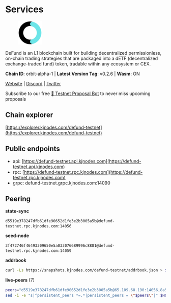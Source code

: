 # Services

<figure><img src="https://raw.githubusercontent.com/kj89/cosmos-images/main/logos/defund.png" alt=""><figcaption></figcaption></figure>

DeFund is an L1 blockchain built for building decentralized permissionless,  on-chain trading strategies that are packaged into a dETF (decentralized  exchange-traded fund) token, tradable within any ecosystem or CEX.

**Chain ID**: orbit-alpha-1 | **Latest Version Tag**: v0.2.6 | **Wasm**: ON

[Website](https://www.defund.app) | [Discord](https://discord.gg/FV26pRPZ3P) | [Twitter](https://twitter.com/defund_finance)



Subscribe to our free [🤖 Testnet Proposal Bot](https://t.me/kjnodes_testnet_proposal_bot) to never miss upcoming proposals


## Chain explorer
[https://explorer.kjnodes.com/defund-testnet](https://explorer.kjnodes.com/defund-testnet)

## Public endpoints

* api: [https://defund-testnet.api.kjnodes.com](https://defund-testnet.api.kjnodes.com)
* rpc: [https://defund-testnet.rpc.kjnodes.com](https://defund-testnet.rpc.kjnodes.com)
* grpc: defund-testnet.grpc.kjnodes.com:14090

## Peering

**state-sync**

```text
d5519e378247dfb61dfe90652d1fe3e2b3005a5b@defund-testnet.rpc.kjnodes.com:14056
```

**seed-node**

```text
3f472746f46493309650e5a033076689996c8881@defund-testnet.rpc.kjnodes.com:14059
```

**addrbook**
```bash
curl -Ls https://snapshots.kjnodes.com/defund-testnet/addrbook.json > $HOME/.defund/config/addrbook.json
```

**live-peers** (7)
```bash
peers="d5519e378247dfb61dfe90652d1fe3e2b3005a5b@65.109.68.190:14056,8a5cc818253b02eb408314ea1b5ff4788cc6e7a1@65.109.65.248:33656,429c821a4a5aaa7f9e28aa7fe8d6fc7efc52d931@157.90.157.18:26656,ecc08f67284282b930d2c200772d2b2d29d5bbcd@5.9.122.49:13656,8637f94f5cc834d34244a087e370c2ec9b2590bd@75.119.132.90:26656,f417252166d6508a75371573f3c12e8abca238a5@65.108.108.52:13656,bc934501cffc27940d96e7775b6b8ae5122604ab@185.185.80.195:28656"
sed -i -e "s|^persistent_peers *=.*|persistent_peers = \"$peers\"|" $HOME/.defund/config/config.toml
```
